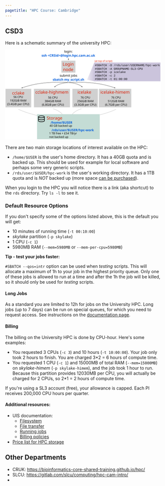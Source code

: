 ```yaml
---
pagetitle: "HPC Course: Cambridge"
---
```


## CSD3

Here is a schematic summary of the university HPC:

![University HPC](./images/uni_hpc_schematic.svg)


There are two main storage locations of interest available on the HPC:

- `/home/$USER` is the user's home directory. It has a 40GB quota and is backed up. This should be used for example for local software and perhaps some very generic scripts.
- `/rds/user/$USER/hpc-work` is the user's working directory. It has a 1TB quota and is _NOT_ backed up (more space [can be purchased](https://www.hpc.cam.ac.uk/research-data-storage-services/price-list)).

When you login to the HPC you will notice there is a link (aka shortcut) to the `rds` directory. Try `ls -l` to see it.

<!--
[Note: there's also a shortcut to `/rcs/user/$USER`. This is access to "cold storage", which is the long-term slow-access storage provided by the university. Most likely you will not be using this unless you want to access/deposit archival data.]
-->

### Default Resource Options

If you don't specify some of the options listed above, this is the default you will get:

- 10 minutes of running time (`-t 00:10:00`)
- _skylake_ partition (`-p skylake`)
- 1 CPU (`-c 1`)
- 5980MB RAM (`--mem=5980MB` or `--mem-per-cpu=5980MB`)


**Tip - test your jobs faster:**

`#SBATCH --qos=intr` option can be used when _testing_ scripts. This will allocate a maximum of 1h to your job in the highest priority queue. Only one of these jobs is allowed to run at a time and after the 1h the job will be killed, so it should only be used for _testing_ scripts.


#### Long Jobs

As a standard you are limited to 12h for jobs on the University HPC. Long jobs (up to 7 days) can be run on special queues, for which you need to request access. See instructions on the [documentation page](https://docs.hpc.cam.ac.uk/hpc/user-guide/long.html).


#### Billing

The billing on the University HPC is done by CPU-hour. Here's some examples:

- You requested 3 CPUs (`-c 3`) and 10 hours (`-t 10:00:00`). Your job only took 2 hours to finish. You are charged 3*2 = 6 hours of compute time.
- You requested 1 CPU (`-c 1`) and 15000MB of total RAM (`--mem=15000MB`) on _skylake-himem_ (`-p skylake-himem`), and the job took 1 hour to run. Because this partition provides 12030MB per CPU, you will actually be charged for 2 CPUs, so 2*1 = 2 hours of compute time.

If you're using a SL3 account (free), your allowance is capped. Each PI receives 200,000 CPU hours per quarter.


#### Additional resources:

- UIS documentation:
  - [Filesystem](https://docs.hpc.cam.ac.uk/hpc/user-guide/io_management.html)
  - [File transfer](https://docs.hpc.cam.ac.uk/hpc/user-guide/transfer.html)
  - [Running jobs](https://docs.hpc.cam.ac.uk/hpc/user-guide/batch.html)
  - [Billing policies](https://docs.hpc.cam.ac.uk/hpc/user-guide/policies.html)
- [Price list for HPC storage](https://www.hpc.cam.ac.uk/research-data-storage-services/price-list)


## Other Departments

- CRUK: https://bioinformatics-core-shared-training.github.io/hpc/
- SLCU: https://gitlab.com/slcu/computing/hpc-cam-intro/ 
- 


